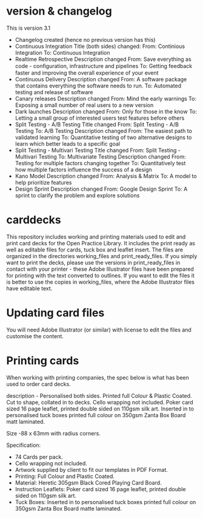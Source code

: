 # version & changelog
This is version 3.1

- Changelog created (hence no previous version has this)
- Continuous Integration
    Title (both sides) changed:
      From: Continious Integration
      To: Continuous Integration
- Realtime Retrospective
    Description changed
      From: Save everything as code - conﬁguration, infrastructure and pipelines
      To: Getting feedback faster and improving the overall experience of your event
- Continuous Delivery
    Description changed
      From: A software package that contains everything the software needs to run.
      To: Automated testing and release of software
- Canary releases
    Description changed
      From: Mind the early warnings
      To: Exposing a small number of real users to a new version
- Dark launches
    Description changed
      From: Only for those in the know
      To: Letting a small group of interested users test features before others
- Split Testing - A/B Testing
    Title changed
      From: Split Testing - A/B Testing
      To: A/B Testing
    Description changed
      From: The easiest path to validated learning
      To: Quantitative testing of two alternative designs to learn which better leads to a specific goal
- Split Testing - Multivari Testing
    Title changed
      From: Split Testing - Multivari Testing
      To: Multivariate Testing
    Description changed
      From: Testing for multiple factors changing together
      To: Quantitatively test how multiple factors influence the success of a design
- Kano Model
    Description changed
      From: Analysis & Matrix
      To: A model to help prioritize features
- Design Sprint
    Description changed
      From: Google Design Sprint
      To: A sprint to clarify the problem and explore solutions


# carddecks
This repository includes working and printing materials used to edit and print card decks for the Open Practice Library. It includes the print ready as well as editable files for cards, tuck box and leaflet insert. The files are organized in the directories working_files and print_ready_files. If you simply want to print the decks, please use the versions in print_ready_files in contact with your printer - these Adobe Illustrator files have been prepared for printing with the text converted to outlines. If you want to edit the files it is better to use the copies in working_files, where the Adobe Illustrator files have editable text.



# Updating card files
You will need Adobe Illustrator (or similar) with license to edit the files and customise the content.



# Printing cards
When working with printing companies, the spec below is what has been used to order card decks.

description - Personalised both sides. Printed full Colour & Plastic Coated. Cut to shape, collated in to decks. Cello wrapping not included. Poker card sized 16 page leaflet, printed double sided on 110gsm silk art. Inserted in to personalised tuck boxes printed full colour on 350gsm Zanta Box Board matt laminated.

Size -88 x 63mm with radius corners.

Specification:
- 74 Cards per pack.
- Cello wrapping not included.
- Artwork supplied by client to fit our templates in PDF Format.
- Printing: Full Colour and Plastic Coated.
- Material: Heretic 305gsm Black Cored Playing Card Board.
- Instruction Leaflets: Poker card sized 16 page leaflet, printed double sided on 110gsm silk art.
- Tuck Boxes: Inserted in to personalised tuck boxes printed full colour on 350gsm Zanta Box Board matte laminated.
